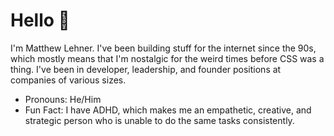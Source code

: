 # Hello 👋

I'm Matthew Lehner. I've been building stuff for the internet since the 90s, which mostly means that I'm nostalgic for the weird times before CSS was a thing. I've been in developer, leadership, and founder positions at companies of various sizes.

- Pronouns: He/Him
- Fun Fact: I have ADHD, which makes me an empathetic, creative, and strategic person who is unable to do the same tasks consistently.



<!--
**matthewlehner/matthewlehner** is a ✨ _special_ ✨ repository because its `README.md` (this file) appears on your GitHub profile.

Here are some ideas to get you started:

- 🔭 I’m currently working on ...
- 🌱 I’m currently learning ...
- 👯 I’m looking to collaborate on ...
- 🤔 I’m looking for help with ...
- 💬 Ask me about ...
- 📫 How to reach me: ...
- 😄 Pronouns: ...
- ⚡ Fun fact: ...
-->
